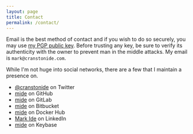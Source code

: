```yaml
---
layout: page
title: Contact
permalink: /contact/
---
```


Email is the best method of contact and if you wish to do so securely, you may use [my PGP public key](https://keybase.io/mide). Before trusting any key, be sure to verify its authenticity with the owner to prevent man in the middle attacks. My email is `mark@cranstonide.com`.

While I'm not huge into social networks, there are a few that I maintain a presence on.

- [@cranstonide](https://twitter.com/cranstonide) on Twitter
- [mide](https://github.com/mide) on GitHub
- [mide](https://gitlab.com/u/mide) on GitLab
- [mide](https://bitbucket.org/mide/) on Bitbucket
- [mide](https://hub.docker.com/u/mide/) on Docker Hub
- [Mark Ide](https://linkedin.com/in/markide) on LinkedIn
- [mide](https://keybase.io/mide) on Keybase
